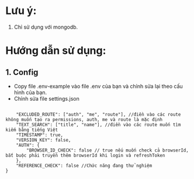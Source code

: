 # Lưu ý:
1. Chỉ sử dụng với mongodb.
# Hướng dẫn sử dụng: 
## 1. Config
- Copy file .env-example vào file .env của bạn và chỉnh sửa lại theo cấu hình của bạn.
- Chỉnh sửa file settings.json
  <pre>
````javascript{
    "EXCLUDED_ROUTE": ["auth", "me", "route"], //điền vào các route không muốn tạo ra permissions, auth, me và route là mặc định
    "TEXT_SEARCH": ["title", "name"], //điền vào các route muốn tìm kiếm bằng tiếng Việt
    "TIMESTAMP": true,
    "VERSION_KEY": false,
    "AUTH": {
        "BROWSER_ID_CHECK": false // true nếu muốn check cả browserId, bắt buộc phải truyền thêm browserId khi login và refreshToken
    },
    "REFERENCE_CHECK": false //Chức năng đang thử nghiệm
}
````
</pre>
